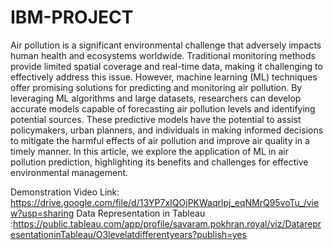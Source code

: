 # IBM-PROJECT
Air pollution is a significant environmental challenge that adversely impacts human health and ecosystems worldwide. Traditional monitoring methods provide limited spatial coverage and real-time data, making it challenging to effectively address this issue. However, machine learning (ML) techniques offer promising solutions for predicting and monitoring air pollution. By leveraging ML algorithms and large datasets, researchers can develop accurate models capable of forecasting air pollution levels and identifying potential sources. These predictive models have the potential to assist policymakers, urban planners, and individuals in making informed decisions to mitigate the harmful effects of air pollution and improve air quality in a timely manner. In this article, we explore the application of ML in air pollution prediction, highlighting its benefits and challenges for effective environmental management.

Demonstration Video Link: https://drive.google.com/file/d/13YP7xIQOjPKWaqrlpj_eqNMrQ95voTu_/view?usp=sharing
Data Representation in Tableau :https://public.tableau.com/app/profile/savaram.pokhran.royal/viz/DatarepresentationinTableau/O3levelatdifferentyears?publish=yes
